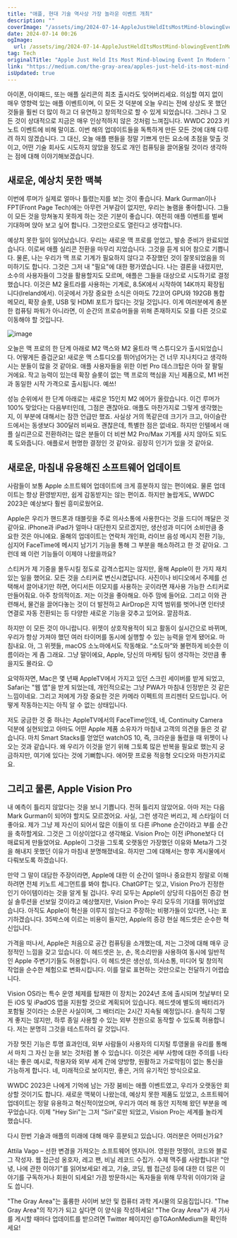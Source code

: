 ```yaml
---
title: "애플, 현대 기술 역사상 가장 놀라운 이벤트 개최"
description: ""
coverImage: "/assets/img/2024-07-14-AppleJustHeldItsMostMind-blowingEventInModernTechHistory_0.png"
date: 2024-07-14 00:26
ogImage:
  url: /assets/img/2024-07-14-AppleJustHeldItsMostMind-blowingEventInModernTechHistory_0.png
tag: Tech
originalTitle: "Apple Just Held Its Most Mind-blowing Event In Modern Tech History"
link: "https://medium.com/the-gray-area/apples-just-held-its-most-mind-blowing-event-in-modern-tech-history-520603b24303"
isUpdated: true
---
```


아이폰, 아이패드, 또는 애플 실리콘의 최초 출시라도 잊어버리세요. 의심할 여지 없이 매우 영향력 있는 애플 이벤트이며, 이 모든 것 덕분에 오늘 우리는 전에 상상도 못 했던 것들을 훨씬 더 많이 하고 더 유연하고 창의적으로 할 수 있게 되었습니다. 그러나 그 모든 것이 상대적으로 지금은 매우 인상적하지 않은 것처럼 느껴집니다. WWDC 2023 키노트 이벤트에 비해 말이죠. 이번 해의 업데이트들을 독특하게 만든 모든 것에 대해 다루려 하지 않겠습니다. 그 대신, 오늘 애플 팬들을 정말 기쁘게 만든 요소에 초점을 맞출 것이고, 어떤 기술 회사도 시도하지 않았을 정도로 개인 컴퓨팅을 끌어올릴 것이라 생각하는 점에 대해 이야기해보겠습니다.

## 새로운, 예상치 못한 맥북

이번에 루머가 실제로 얼마나 틀렸는지를 보는 것이 좋습니다. Mark Gurman이나 FPT(Front Page Tech)에는 아무런 거부감이 없지만, 우리는 놀램을 좋아합니다. 그들이 모든 것을 망쳐놓지 못하게 하는 것은 기분이 좋습니다. 여전히 애플 이벤트를 벌써 기대하며 앉아 보고 싶어 합니다. 그것만으로도 열린다고 생각합니다.

예상치 못한 일이 일어났습니다. 우리는 새로운 맥 프로를 얻었고, 발송 준비가 완료되었습니다. 이로써 애플 실리콘 전환을 마무리 지었습니다. 그것을 듣게 되어 참으로 기쁩니다. 물론, 나는 우리가 맥 프로 기계가 필요하지 않다고 주장했던 것이 잘못되었음을 의미하기도 합니다. 그것은 그저 내 "필요"에 대한 평가였습니다. 나는 결론을 내렸지만, 소수의 사용자들이 그것을 활용할지도 모르며, 애플은 그들을 대상으로 시도하기로 결정했습니다. 이것은 M2 울트라를 사용하는 기계로, 8.5K에서 시작하여 14K까지 확장됩니다(Ireland에서). 이곳에서 가장 중요한 소식은 아마도 72코어 GPU와 192GB 통합 메모리, 확장 슬롯, USB 및 HDMI 포트가 많다는 것일 것입니다. 이게 여러분에게 충분한 컴퓨팅 파워가 아니라면, 이 순간의 프로슈머들을 위해 존재하지도 모를 다른 것으로 이동해야 할 것입니다.

<div class="content-ad"></div>

![image](/assets/img/2024-07-14-AppleJustHeldItsMostMind-blowingEventInModernTechHistory_0.png)

오늘은 맥 프로의 한 단계 아래로 M2 맥스와 M2 울트라 맥 스튜디오가 출시되었습니다. 어떻게든 즐겁군요! 새로운 맥 스튜디오를 뛰어넘어가는 건 너무 지나치다고 생각하시는 분들이 많을 것 같아요. 애플 사용자들을 위한 이번 Pro 데스크탑은 아마 잘 팔릴 거에요. 작고 능력이 있는데 확장 슬롯이 없는 맥 프로의 핵심을 지닌 제품으로, M1 버전과 동일한 시작 가격으로 출시됩니다. 예쓰!

성능 순위에서 한 단계 아래로는 새로운 15인치 M2 에어가 올랐습니다. 이건 루머가 100% 맞았다는 다음부터인데, 그점은 괜찮아요. 애플도 마찬가지로 그렇게 생각했는지, 이 부분에 대해서는 잠깐 언급만 했죠. 사실상 거의 똑같은데 크기가 크고, 아이슬란드에서는 동생보다 300달러 비싸요. 괜찮은데, 특별한 점은 없네요. 하지만 인텔에서 애플 실리콘으로 전환하려는 많은 분들이 더 비싼 M2 Pro/Max 기계를 사지 않아도 되도록 도와줍니다. 애플로서 현명한 결정인 것 같아요. 굉장히 인기가 있을 것 같아요.

## 새로운, 마침내 유용해진 소프트웨어 업데이트

<div class="content-ad"></div>

사람들이 보통 Apple 소프트웨어 업데이트에 크게 흥분하지 않는 편이에요. 물론 업데이트는 항상 환영받지만, 쉽게 감동받지는 않는 편이죠. 하지만 놀랍게도, WWDC 2023은 예상보다 훨씬 흥미로웠어요.

Apple은 우리가 핸드폰과 태블릿을 주로 의사소통에 사용한다는 것을 드디어 깨달은 것 같아요. iPhone과 iPad가 얼마나 대단한지 모르겠지만, 생산성과 미디어 소비만큼 중요한 것은 아니에요. 올해의 업데이트는 연락처 개인화, 라이브 음성 메시지 전환 기능, 심지어 FaceTime에 메시지 남기기 기능을 통해 그 부분을 해소하려고 한 것 같아요. 그런데 왜 이런 기능들이 이제야 나왔을까요?

스티커가 제 기중을 몰두시킬 정도로 감격스럽지는 않지만, 올해 Apple이 한 가지 재치있는 일을 했어요. 모든 것을 스티커로 변신시켰답니다. 사진이나 비디오에서 주제를 선택해서 끌어내기만 하면, 어디서든 이모지를 사용하는 곳이라면 재사용 가능한 스티커로 만들어줘요. 아주 창의적이죠. 저는 이것을 좋아해요. 아주 맘에 들어요. 그리고 이와 관련해서, 물건을 끌어다놓는 것이 더 발전하고 AirDrop은 지역 범위를 벗어나면 인터넷 연결로 자동 전환되는 등 다양한 새로운 기능을 갖추고 있어요. 깔끔하죠.

하지만 이 모든 것이 아니랍니다. 위젯이 상호작용적이 되고 활동이 실시간으로 바뀌며, 우리가 항상 가져야 했던 여러 타이머를 동시에 실행할 수 있는 능력을 얻게 됐어요. 마침내요. 아, 그 위젯들, macOS 소노마에서도 작동해요. “소도마”와 불편하게 비슷한 이름이라는 게 좀 그래요. 그냥 말이에요, Apple, 당신의 마케팅 팀이 생각하는 것만큼 좋을지도 몰라요. 😉

<div class="content-ad"></div>

요약하자면, Mac은 몇 년째 AppleTV에서 가지고 있던 스크린 세이버를 받게 되었고, Safari는 "웹 앱"을 받게 되었는데, 개인적으로는 그냥 PWA가 마침내 인정받은 것 같은 느낌이네요. 그리고 저에게 가장 중요한 것은 카메라 이펙트의 프리젠터 모드입니다. 어떻게 작동하는지는 아직 알 수 없는 상태입니다.

저도 궁금한 것 중 하나는 AppleTV에서의 FaceTime인데, 네, Continuity Camera 덕분에 실현되었고 아마도 어떤 Apple 제품 소유자가 마침내 고객의 의견을 들은 것 같습니다. 마치 Smart Stacks를 얻었던 watchOS 10, 즉, 크라운을 돌렸을 때 위젯이 나오는 것과 같습니다. 왜 우리가 이것을 얻기 위해 그토록 많은 반복을 필요로 했는지 궁금하지만, 여기에 있다는 것에 기뻐합니다. 에어팟 프로용 적응형 오디오와 마찬가지로요.

## 그리고 물론, Apple Vision Pro

내 예측이 틀리지 않았다는 것을 보니 기쁩니다. 전혀 틀리지 않았어요. 아마 저는 다음 Mark Gurman이 되어야 할지도 모르겠어요. 사실, 그런 생각은 버리고, 제 스타일이 더 좋아요. 제가 그냥 제 자신이 되어서 많은 이들이 또 다른 iPhone 순간이라고 부를 순간을 축하할게요. 그것은 그 이상이었다고 생각해요. Vision Pro는 이전 iPhone보다 더 매료되게 만들었어요. Apple이 그것을 그토록 오랫동안 가장했던 이유와 Meta가 그것을 해내지 못했던 이유가 마침내 분명해졌네요. 하지만 그에 대해서는 향후 게시물에서 다뤄보도록 하겠습니다.

<div class="content-ad"></div>

만약 그 말이 대담한 주장이라면, Apple에 대한 이 순간이 얼마나 중요한지 정말로 이해하려면 전체 키노트 세그먼트를 봐야 합니다. ChatGPT는 잊고, Vision Pro가 진정한 인기 아이템이라는 것을 알게 될 겁니다. 우리 모두는 Apple이 상당히 다듬어진 증강 현실 솔루션을 선보일 것이라고 예상했지만, Vision Pro는 우리 모두의 기대를 뛰어넘었습니다. 아직도 Apple이 혁신을 이루지 않는다고 주장하는 비평가들이 있다면, 나는 포기하겠습니다. 35박스에 이르는 비용이 들지만, Apple의 증강 현실 헤드셋은 순수한 혁신입니다.

가격을 떠나서, Apple은 처음으로 공간 컴퓨팅을 소개했는데, 저는 그것에 대해 매우 긍정적인 느낌을 갖고 있습니다. 이 헤드셋은 눈, 손, 목소리만을 사용하여 동시에 일반적인 Apple 주변기기들도 허용합니다. 이 헤드셋은 생산성, 의사소통, 미디어 및 창의적 작업을 순수한 체험으로 변화시킵니다. 이를 말로 표현하는 것만으로는 전달하기 어렵습니다.

Vision OS라는 특수 운영 체제를 탑재한 이 장치는 2024년 초에 출시되며 첫날부터 모든 iOS 및 iPadOS 앱을 지원할 것으로 계획되어 있습니다. 헤드셋에 별도의 배터리가 포함될 것이라는 소문은 사실이며, 그 배터리는 2시간 지속될 예정입니다. 솔직히 그렇게 좋지는 않지만, 하루 종일 사용할 수 있는 외부 전원으로 동작할 수 있도록 허용합니다. 저는 분명히 그것을 테스트하러 갈 것입니다.

가장 멋진 기능은 투명 효과인데, 외부 사람들이 사용자의 디지털 투영물을 유리를 통해서 마치 그 자신 눈을 보는 것처럼 볼 수 있습니다. 이것은 세부 사항에 대한 주의를 나타내는 좋은 예시로, 착용자와 외부 세계 간에 양방향, 원활하고 가로막힘이 없는 통신을 가능하게 합니다. 네, 미래적으로 보이지만, 좋은, 거의 유기적인 방식으로요.

<div class="content-ad"></div>

WWDC 2023은 나에게 기억에 남는 가장 붐비는 애플 이벤트였고, 우리가 오랫동안 회상할 것이기도 합니다. 새로운 맥북이 나왔는데, 예상치 못한 제품도 있었고, 소프트웨어 업데이트는 정말 유용하고 혁신적이었으며, 우리가 여러 해 동안 지적해 왔던 부분을 메꾸었습니다. 이제 "Hey Siri"는 그저 "Siri"로만 되었고, Vision Pro는 세계를 놀라게 했습니다.

다시 한번 기술과 애플의 미래에 대해 매우 흥분되고 있습니다. 여러분은 어떠신가요?

Attila Vago – 선한 변경을 가져오는 소프트웨어 엔지니어. 영원한 멋쟁이, 코드와 블로그 작성자. 웹 접근성 옹호자, 레고 팬, 비닐 레코드 수집가. 수제 맥주를 사랑합니다! "안녕, 나에 관한 이야기"를 읽어보세요! 레고, 기술, 코딩, 웹 접근성 등에 대한 더 많은 이야기를 구독하거나 회원이 되세요! 가끔 방문하시는 독자들을 위해 무작위 이야기와 글도 씁니다.

"The Gray Area"는 훌륭한 사이버 보안 및 컴퓨터 과학 게시물의 모음집입니다. "The Gray Area"의 작가가 되고 싶다면 이 양식을 작성하세요! "The Gray Area"가 새 기사를 게시할 때마다 업데이트를 받으려면 Twitter 페이지인 @TGAonMedium을 확인하세요!
